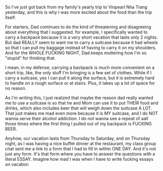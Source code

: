 So I've just got back from my family's yearly trip to Vinpearl Nha Trang yesterday, and this is why I was more excited about the food than the trip itself.

For starters, Dad continues to do the kind of threatening and disagreeing about everything that I suggested. for example, I specifically wanted to carry a backpack because it is a very short vacation that lasts only 2 nights. But dad REALLY seem to want me to carry a suitcase because it had wheels so that I can pull my baggage instead of having to carry it on my shoulders. And for the WHOLE FUCKING NIGHT, Dad keeps muttering how I'm so "stupid" for thinking that.

I mean, in my defense, carrying a backpack is much more convenient on a short trip, like, the only stuff I'm bringing is a few set of clothes. While if I carry a suitcase, yes I can pull it along the surface, but it is extremely hard to handle on a rough surface or at stairs. Plus, it takes up a lot of space for no reason.

As I'm writing this, I just realized that maybe the reason dad really wanted me to use a suitcase is so that he and Mom can use it to put THEIR food and drinks, which also includes beer that will weigh down the suitcase A LOT. That just makes me mad even more because it is MY suitcase, and I do NOT wanna serve their alcohol addiction. I do not wanna see a repeat of aall those times where the first thing I pulled out of my backpack is FUCKING BEER.

Anyhow, our vacation lasts from Thursday to Saturday, and on Thursday night, as I was having a nice buffet dinner at the restaurant, my class group chat sent me a link to a form that I had to fill in within ONE DAY. And it's not just any form. It's that form where you have to answer the questions with a literal ESSAY. Imagine how mad I was when I have to write fucking essays on vacation
